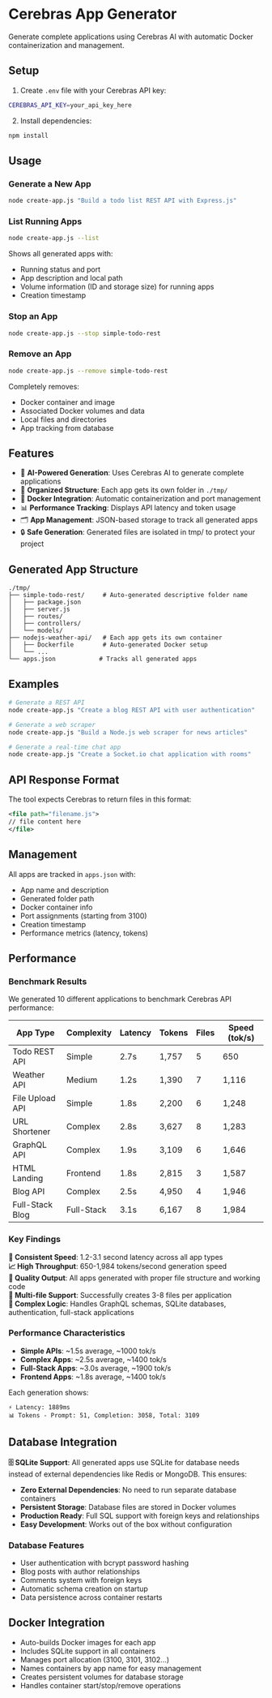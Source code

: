 # Cerebras App Generator

Generate complete applications using Cerebras AI with automatic Docker containerization and management.

## Setup

1. Create `.env` file with your Cerebras API key:
```bash
CEREBRAS_API_KEY=your_api_key_here
```

2. Install dependencies:
```bash
npm install
```

## Usage

### Generate a New App
```bash
node create-app.js "Build a todo list REST API with Express.js"
```

### List Running Apps
```bash
node create-app.js --list
```

Shows all generated apps with:
- Running status and port
- App description and local path
- Volume information (ID and storage size) for running apps
- Creation timestamp

### Stop an App
```bash
node create-app.js --stop simple-todo-rest
```

### Remove an App
```bash
node create-app.js --remove simple-todo-rest
```

Completely removes:
- Docker container and image
- Associated Docker volumes and data
- Local files and directories
- App tracking from database

## Features

- 🤖 **AI-Powered Generation**: Uses Cerebras AI to generate complete applications
- 📁 **Organized Structure**: Each app gets its own folder in `./tmp/`
- 🐳 **Docker Integration**: Automatic containerization and port management
- 📊 **Performance Tracking**: Displays API latency and token usage
- 🗂️ **App Management**: JSON-based storage to track all generated apps
- 🔒 **Safe Generation**: Generated files are isolated in tmp/ to protect your project

## Generated App Structure

```
./tmp/
├── simple-todo-rest/     # Auto-generated descriptive folder name
│   ├── package.json
│   ├── server.js
│   ├── routes/
│   ├── controllers/
│   └── models/
├── nodejs-weather-api/   # Each app gets its own container
│   ├── Dockerfile        # Auto-generated Docker setup
│   └── ...
└── apps.json            # Tracks all generated apps
```

## Examples

```bash
# Generate a REST API
node create-app.js "Create a blog REST API with user authentication"

# Generate a web scraper
node create-app.js "Build a Node.js web scraper for news articles"

# Generate a real-time chat app
node create-app.js "Create a Socket.io chat application with rooms"
```

## API Response Format

The tool expects Cerebras to return files in this format:
```xml
<file path="filename.js">
// file content here
</file>
```

## Management

All apps are tracked in `apps.json` with:
- App name and description
- Generated folder path
- Docker container info
- Port assignments (starting from 3100)
- Creation timestamp
- Performance metrics (latency, tokens)

## Performance

### Benchmark Results

We generated 10 different applications to benchmark Cerebras API performance:

| App Type | Complexity | Latency | Tokens | Files | Speed (tok/s) |
|----------|------------|---------|--------|-------|---------------|
| Todo REST API | Simple | 2.7s | 1,757 | 5 | 650 |
| Weather API | Medium | 1.2s | 1,390 | 7 | 1,116 |
| File Upload API | Simple | 1.8s | 2,200 | 6 | 1,248 |
| URL Shortener | Complex | 2.8s | 3,627 | 8 | 1,283 |
| GraphQL API | Complex | 1.9s | 3,109 | 6 | 1,646 |
| HTML Landing | Frontend | 1.8s | 2,815 | 3 | 1,587 |
| Blog API | Complex | 2.5s | 4,950 | 4 | 1,946 |
| Full-Stack Blog | Full-Stack | 3.1s | 6,167 | 8 | 1,984 |

### Key Findings

**🚀 Consistent Speed**: 1.2-3.1 second latency across all app types  
**📈 High Throughput**: 650-1,984 tokens/second generation speed  
**🎯 Quality Output**: All apps generated with proper file structure and working code  
**📁 Multi-file Support**: Successfully creates 3-8 files per application  
**🧠 Complex Logic**: Handles GraphQL schemas, SQLite databases, authentication, full-stack applications  

### Performance Characteristics

- **Simple APIs**: ~1.5s average, ~1000 tok/s
- **Complex Apps**: ~2.5s average, ~1400 tok/s  
- **Full-Stack Apps**: ~3.0s average, ~1900 tok/s
- **Frontend Apps**: ~1.8s average, ~1400 tok/s

Each generation shows:
```
⚡ Latency: 1889ms
📊 Tokens - Prompt: 51, Completion: 3058, Total: 3109
```

## Database Integration

**🗄️ SQLite Support**: All generated apps use SQLite for database needs instead of external dependencies like Redis or MongoDB. This ensures:

- **Zero External Dependencies**: No need to run separate database containers
- **Persistent Storage**: Database files are stored in Docker volumes
- **Production Ready**: Full SQL support with foreign keys and relationships
- **Easy Development**: Works out of the box without configuration

### Database Features

- User authentication with bcrypt password hashing
- Blog posts with author relationships
- Comments system with foreign keys
- Automatic schema creation on startup
- Data persistence across container restarts

## Docker Integration

- Auto-builds Docker images for each app
- Includes SQLite support in all containers
- Manages port allocation (3100, 3101, 3102...)
- Names containers by app name for easy management
- Creates persistent volumes for database storage
- Handles container start/stop/remove operations
